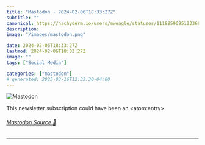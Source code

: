 ```yaml
---
title: "Mastodon - 2024-02-06T18:33:27Z"
subtitle: ""
canonical: https://hachyderm.io/users/mweagle/statuses/111885969512336677
description:
image: "/images/mastodon.png"

date: 2024-02-06T18:33:27Z
lastmod: 2024-02-06T18:33:27Z
image: ""
tags: ["Social Media"]

categories: ["mastodon"]
# generated: 2025-03-16T12:33:30-04:00
---
```

![Mastodon](/images/mastodon.png)

<p>This newsletter subscription could have been an &lt;atom:entry&gt;</p>


###### [Mastodon Source 🐘](https://hachyderm.io/@mweagle/111885969512336677)

___

